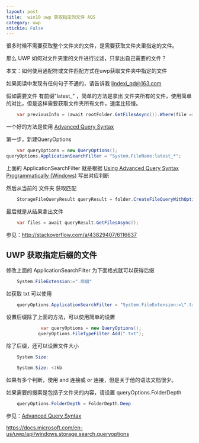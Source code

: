 ```yaml
---
layout: post
title:  win10 uwp 获取指定的文件 AQS 
category: uwp 
stickie: False
---
```


很多时候不需要获取整个文件夹的文件，是需要获取文件夹里指定的文件。

那么 UWP 如何对文件夹里的文件进行过滤，只拿出自己需要的文件？

本文：如何使用通配符或文件匹配方式在uwp获取文件夹中指定的文件

如果阅读中发现有任何句子不通的，请告诉我 lindexi_gd@163.com
<!--more-->

假如需要文件 有前缀"latest_" ，简单的方法是拿出 文件夹所有的文件，使用简单的对比，但是这样需要获取文件夹所有文件，速度比较慢。


```csharp
    var previousInfo = (await rootFolder.GetFilesAsync()).Where(file => file.DisplayName.StartsWith("latest_")).FirstOrDefault();
```

一个好的方法是使用 [Advanced Query Syntax ](https://msdn.microsoft.com/zh-cn/library/windows/desktop/bb266512(v=vs.85).aspx)

第一步，新建QueryOptions


```csharp
    var queryOptions = new QueryOptions();
queryOptions.ApplicationSearchFilter = "System.FileName:latest_*";
```

上面的 ApplicationSearchFilter 就是根据 [Using Advanced Query Syntax Programmatically (Windows)](https://msdn.microsoft.com/zh-cn/library/windows/desktop/bb266512(v=vs.85).aspx) 写出对应判断

然后从当前的 文件夹 获取匹配


```csharp
    StorageFileQueryResult queryResult = folder.CreateFileQueryWithOptions(queryOptions);
```

最后就是从结果拿出文件


```csharp
    var files = await queryResult.GetFilesAsync(); 
```

参见：http://stackoverflow.com/a/43829407/6116637

## UWP 获取指定后缀的文件

修改上面的 ApplicationSearchFilter 为下面格式就可以获得后缀


```csharp
    System.FileExtension:=".后缀"
```

如获取 txt 可以使用


```csharp
    queryOptions.ApplicationSearchFilter = "System.FileExtension:=\".txt\"";
```

设置后缀除了上面的方法，可以使用简单的设置


```csharp
             var queryOptions = new QueryOptions();
            queryOptions.FileTypeFilter.Add(".txt");
```


除了后缀，还可以设置文件大小


```csharp
    System.Size: 

    System.Size: <1kb
```

如果有多个判断，使用 and 连接或 or 连接，但是关于他的语法文档很少。

如果需要的搜索是包括子文件夹的内容，请设置  queryOptions.FolderDepth


```csharp
    queryOptions.FolderDepth = FolderDepth.Deep
```


参见：[Advanced Query Syntax](https://msdn.microsoft.com/zh-cn/library/windows/apps/aa965711.aspx)

https://docs.microsoft.com/en-us/uwp/api/windows.storage.search.queryoptions

 

